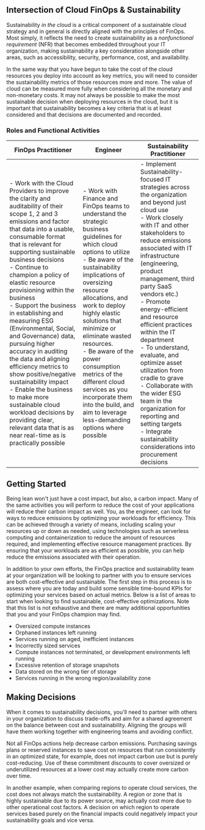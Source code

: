 ## **Intersection of Cloud FinOps & Sustainability** 

Sustainability _in the cloud_ is a critical component of a sustainable cloud strategy and in general is directly aligned with the principles of FinOps. Most simply, it reflects the need to create sustainability as a _nonfunctional requirement_ (NFR) that becomes embedded throughout your IT organization, making sustainability a key consideration alongside other areas, such as accessibility, security, performance, cost, and availability.

In the same way that you have begun to take the cost of the cloud resources you deploy into account as key metrics, you will need to consider the sustainability metrics of those resources more and more. The value of cloud can be measured more fully when considering all the monetary and non-monetary costs. It may not always be possible to make the most sustainable decision when deploying resources in the cloud, but it is important that sustainability becomes a key criteria that is at least considered and that decisions are documented and recorded. 

### Roles and Functional Activities

|FinOps Practitioner|Engineer|Sustainability Practitioner|
|---|---|---|
|- Work with the Cloud Providers to improve the clarity and auditability of their scope 1, 2 and 3 emissions and factor that data into a usable, consumable format that is relevant for supporting sustainable business decisions<br>- Continue to champion a policy of elastic resource provisioning within the business<br>- Support the business in establishing and measuring ESG (Environmental, Social, and Governance) data, pursuing higher accuracy in auditing the data and aligning efficiency metrics to show positive/negative sustainability impact<br>- Enable the business to make more sustainable cloud workload decisions by providing clear, relevant data that is as near real-time as is practically possible|- Work with Finance and FinOps teams to understand the strategic business guidelines for which cloud options to utilize<br>- Be aware of the sustainability implications of oversizing resource allocations, and work to deploy highly elastic solutions that minimize or eliminate wasted resources.<br>- Be aware of the power consumption metrics of the different cloud services as you incorporate them into the build, and aim to leverage less-demanding options where possible|- Implement Sustainability-focused IT strategies across the organization and beyond just cloud use<br>- Work closely with IT and other stakeholders to reduce emissions associated with IT infrastructure (engineering, product management, third party SaaS vendors etc.)<br>- Promote energy-efficient and resource efficient practices within the IT department<br>- To understand, evaluate, and optimize asset utilization from cradle to grave<br>- Collaborate with the wider ESG team in the organization for reporting and setting targets<br>- Integrate sustainability considerations into procurement decisions|
## **Getting Started**

Being lean won't just have a cost impact, but also, a carbon impact. Many of the same activities you will perform to reduce the cost of your applications will reduce their carbon impact as well. You, as the engineer, can look for ways to reduce emissions by optimizing your workloads for efficiency. This can be achieved through a variety of means, including scaling your resources up or down as needed, using technologies such as serverless computing and containerization to reduce the amount of resources required, and implementing effective resource management practices. By ensuring that your workloads are as efficient as possible, you can help reduce the emissions associated with their operation.

In addition to your own efforts, the FinOps practice and sustainability team at your organization will be looking to partner with you to ensure services are both cost-effective and sustainable. The first step in this process is to assess where you are today and build some sensible time-bound KPIs for optimizing your services based on actual metrics. Below is a list of areas to start when looking to find sustainable, cost-effective optimizations. Note that this list is not exhaustive and there are many additional opportunities that you and your FinOps champion may find.

- Oversized compute instances
- Orphaned instances left running
- Services running on aged, inefficient instances
- Incorrectly sized services
- Compute instances not terminated, or development environments left running
- Excessive retention of storage snapshots
- Data stored on the wrong tier of storage
- Services running in the wrong region/availability zone

## **Making Decisions**

When it comes to sustainability decisions, you'll need to partner with others in your organization to discuss trade-offs and aim for a shared agreement on the balance between cost and sustainability. Aligning the groups will have them working together with engineering teams and avoiding conflict. 

Not all FinOps actions help decrease carbon emissions. Purchasing savings plans or reserved instances to save cost on resources that run consistently in an optimized state, for example, does not impact carbon use but is purely cost-reducing. Use of these commitment discounts to cover oversized or underutilized resources at a lower cost may actually create more carbon over time.

In another example, when comparing regions to operate cloud services, the cost does not always match the sustainability. A region or zone that is highly sustainable due to its power source, may actually cost more due to other operational cost factors. A decision on which region to operate services based purely on the financial impacts could negatively impact your sustainability goals and vice versa.